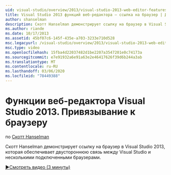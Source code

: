 ```yaml
---
uid: visual-studio/overview/2013/visual-studio-2013-web-editor-features-browser-link
title: Visual Studio 2013 функций веб-редактора — ссылка на браузер | Документация Майкрософт
author: shanselman
description: Скотт Hanselman демонстрирует ссылку на браузер в Visual Studio 2013, которая обеспечивает двустороннюю связь между Visual Studio и несколькими подключенными браузерами...
ms.author: riande
ms.date: 10/17/2013
ms.assetid: 45bf07c6-145f-435e-a703-3233e710d528
msc.legacyurl: /visual-studio/overview/2013/visual-studio-2013-web-editor-features-browser-link
msc.type: video
ms.openlocfilehash: 15fba4d22037482d1be2207a3547201e0c74173a
ms.sourcegitcommit: e7e91932a6e91a63e2e46417626f39d6b244a3ab
ms.translationtype: MT
ms.contentlocale: ru-RU
ms.lasthandoff: 03/06/2020
ms.locfileid: "78449388"
---
```

# <a name="visual-studio-2013-web-editor-features---browser-link"></a>Функции веб-редактора Visual Studio 2013. Привязывание к браузеру

по [Скотт Hanselman](https://github.com/shanselman)

Скотт Hanselman демонстрирует ссылку на браузер в Visual Studio 2013, которая обеспечивает двустороннюю связь между Visual Studio и несколькими подключенными браузерами.

[&#9654;Смотреть видео (3 минуты)](https://channel9.msdn.com/Blogs/ASP-NET-Site-Videos/visual-studio-2013-web-editor-features-browser-link)
